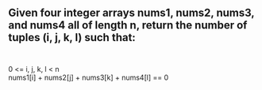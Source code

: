 ## Given four integer arrays nums1, nums2, nums3, and nums4 all of length n, return the number of tuples (i, j, k, l) such that: <br> <br> 
0 <= i, j, k, l < n <br> 
nums1[i] + nums2[j] + nums3[k] + nums4[l] == 0 <br> 
